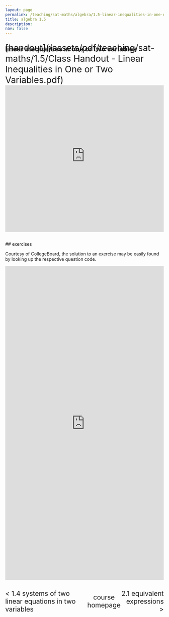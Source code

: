 ```yaml
---
layout: page
permalink: /teaching/sat-maths/algebra/1.5-linear-inequalities-in-one-or-two-variables/
title: algebra 1.5
description: 
nav: false
---
```


## linear inequalities in one or two variables

<div style="margin-top: -50px;"></div>
<span style="float:right; font-size: 2em;">  [handout](/assets/pdf/teaching/sat-maths/1.5/Class Handout - Linear Inequalities in One or Two Variables.pdf)</span>
<br> 
<div style="margin-top: 30px;"></div>
<iframe 
    class="rounded z-depth-1" 
    zoomable="true" 
    style="width: 100%; height: 350pt;" 
    src="https://www.youtube-nocookie.com/embed/aie-Wrz-wo8?si=0vs5TU45RE6NSAj5" 
    title="YouTube video player" 
    frameborder="0" 
    allow="accelerometer; autoplay; clipboard-write; encrypted-media; gyroscope; picture-in-picture; web-share" 
    referrerpolicy="strict-origin-when-cross-origin" 
    allowfullscreen>
</iframe>


<div style="margin-top: 30px;"></div>
## exercises 

Courtesy of CollegeBoard, the solution to an exercise may be easily found by looking up the respective question code.

<iframe scrolling="auto" 
    src="https://drive.google.com/viewerng/viewer?embedded=true&url=elshenawyom.github.io/assets/pdf/teaching/sat-maths/1.5/Exercises - Linear Inequalities in One or Two Variables.pdf" 
    style="width: 100%; height: 1000px;" 
    frameborder="0">
</iframe>

<div style="margin-top: 30px;"></div>
<div style="display: flex; justify-content: space-between; align-items: center;">
  <a href="/teaching/sat-maths/algebra/1.4-systems-of-two-linear-equations-in-two-variables/" style="font-size: 1.5em; text-decoration: none;"> < 1.4 systems of two linear equations in two variables</a>
  <a href="/teaching/sat-maths/" style="font-size: 1.5em; text-decoration: none; text-align: center;"> course homepage </a>
  <a href="/teaching/sat-maths/advanced-maths/2.1-equivalent-expressions/" style="font-size: 1.5em; text-decoration: none; text-align: right;"> 2.1 equivalent expressions > </a>
</div>


<br>
<br>


